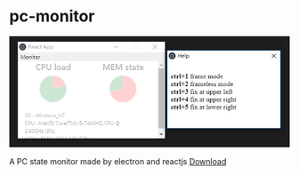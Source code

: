 # pc-monitor
![cover](https://raw.githubusercontent.com/p208p2002/pc-monitor/master/cover.png)

A PC state monitor made by electron and reactjs
[Download](https://github.com/p208p2002/pc-monitor/releases)
